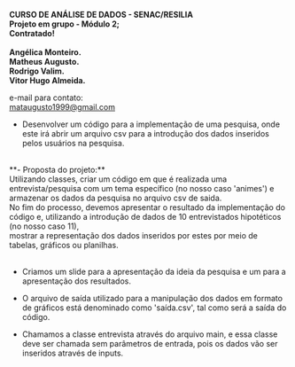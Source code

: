 
**CURSO DE ANÁLISE DE DADOS - SENAC/RESILIA** <br>
**Projeto em grupo - Módulo 2;** <br>
**Contratado!** <br><br>
**Angélica Monteiro.** <br>
**Matheus Augusto.** <br>
**Rodrigo Valim.** <br>
**Vitor Hugo Almeida.** <br>

e-mail para contato: <br>
mataugusto1999@gmail.com <br>

* Desenvolver um código para a implementação de uma pesquisa, onde este irá abrir um arquivo csv para a introdução dos dados inseridos pelos usuários na pesquisa. 

<br>
**- Proposta do projeto:** <br>
Utilizando classes, criar um código em que é realizada uma entrevista/pesquisa com um tema específico (no nosso caso 'animes') e armazenar os dados da pesquisa no arquivo csv de saida.<br>
No fim do processo, devemos apresentar o resultado da implementação do código e, utilizando a introdução de dados de 10 entrevistados hipotéticos (no nosso caso 11), <br>mostrar a representação dos dados inseridos por estes por meio de tabelas, gráficos ou planilhas.
 <br><br>


* Criamos um slide para a apresentação da ideia da pesquisa e um para a apresentação dos resultados. <br> 

* O arquivo de saída utilizado para a manipulação dos dados em formato de gráficos está denominado como 'saída.csv', tal como será a saída do código. <br> 

* Chamamos a classe entrevista através do arquivo main, e essa classe deve ser chamada sem parâmetros de entrada, pois os dados vão ser inseridos através de inputs.
